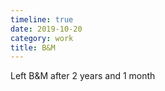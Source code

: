 ```yaml
---
timeline: true
date: 2019-10-20
category: work
title: B&M
---
```


Left B&M after 2 years and 1 month
